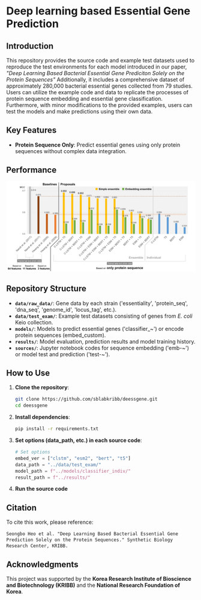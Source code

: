 # Deep learning based Essential Gene Prediction

## Introduction
This repository provides the source code and example test datasets used to reproduce the test environments for each model introduced in our paper, *"Deep Learning Based Bacterial Essential Gene Prediciton Solely on the Protein Sequences"* Additionally, it includes a comprehensive dataset of approximately 280,000 bacterial essential genes collected from 79 studies. Users can utilize the example code and data to replicate the processes of protein sequence embedding and essential gene classification. Furthermore, with minor modifications to the provided examples, users can test the models and make predictions using their own data.

## Key Features

- **Protein Sequence Only**: Predict essential genes using only protein sequences without complex data integration.

## Performance

![performance](performance.png)

## Repository Structure

- **`data/raw_data/`**: Gene data by each strain ('essentiality', 'protein_seq', 'dna_seq', 'genome_id', 'locus_tag', etc.).
- **`data/test_exam/`**: Example test datasets consisting of genes from *E. coli* Keio collection.
- **`models/`**: Models to predict essential genes ('classifier_~') or encode protein sequences (embed_custom).
- **`results/`**: Model evaluation, prediction results and model training history.
- **`sources/`**: Jupyter notebook codes for sequence embedding ('emb-~') or model test and prediction ('test-~').

## How to Use

1. **Clone the repository**:
   ```bash
   git clone https://github.com/sblabkribb/deessgene.git
   cd deessgene
   ```

2. **Install dependencies**:
   ```bash
   pip install -r requirements.txt
   ```

3. **Set options (data_path, etc.) in each source code**:
   ```python
   # Set options
   embed_ver = ["clstm", "esm2", "bert", "t5"]
   data_path = "../data/test_exam/"
   model_path = f"../models/classifier_indiv/"
   result_path = f"../results/"
   ```
4. **Run the source code**


## Citation

To cite this work, please reference:
```
Seongbo Heo et al. "Deep Learning Based Bacterial Essential Gene Prediction Solely on the Protein Sequences." Synthetic Biology Research Center, KRIBB.
```

## Acknowledgments

This project was supported by the **Korea Research Institute of Bioscience and Biotechnology (KRIBB)** and the **National Research Foundation of Korea**.

